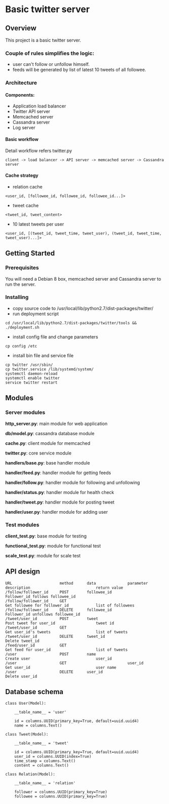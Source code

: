# Basic twitter server

## Overview
This project is a basic twitter server.

### Couple of rules simplifies the logic:
- user can't follow or unfollow himself.
- feeds will be generated by list of latest 10 tweets of all followee.

### Architecture
#### Components:
- Application load balancer
- Twitter API server
- Memcached server
- Cassandra server
- Log server

#### Basic workflow
Detail workflow refers twitter.py
```
client -> load balancer -> API server -> memcached server -> Cassandra server
```

#### Cache strategy
- relation cache
```
<user_id, [followee_id, followee_id, followee_id...]>
```
- tweet cache
```
<tweet_id, tweet_content>
```
- 10 latest tweets per user
```
<user_id, [(tweet_id, tweet_time, tweet_user), (tweet_id, tweet_time, tweet_user)...]>
```

## Getting Started

### Prerequisites

You will need a Debian 8 box, memcached server and Cassandra server to run the server.

### Installing
- copy source code to /usr/local/lib/python2.7/dist-packages/twitter/
- run deployment script
```
cd /usr/local/lib/python2.7/dist-packages/twitter/tools && ./deployment.sh
```
- install config file and change parameters
```
cp config /etc
```
- install bin file and service file
```
cp twitter /usr/sbin/
cp twitter.service /lib/systemd/system/
systemctl daemon-reload
systemctl enable twitter
service twitter restart
```

## Modules

### Server modules

**http_server.py**: main module for web application

**db/model.py**: cassandra database module

**cache.py**: client module for memcached

**twitter.py**: core service module

**handlers/base.py**: base handler module

**handler/feed.py**: handler module for getting feeds

**handler/follow.py**: handler module for following and unfollowing

**handler/status.py**: handler module for health check

**handler/tweet.py**: handler module for posting tweet

**handler/user.py**: handler module for adding user

### Test modules

**client_test.py**: base module for testing

**functional_test.py**: module for functional test

**scale_test.py**: module for scale test


## API design

```
URL                     method      data              parameter         description                             return value
/follow/follower_id     POST        followee_id                         Follower_id follows followee_id         
/follow/follower_id     GET                                             Get followee for follower_id            list of followees
/follow/follower_id     DELETE      followee_id                         Follower_id unfollows followee_id
/tweet/user_id          POST        tweet                               Post tweet for user_id                  tweet id
/tweet/user_id          GET                                             Get user_id's tweets                    list of tweets
/tweet/user_id          DELETE      tweet_id                            Delete tweet_id
/feed/user_id           GET                                             Get feed for user_id                    list of tweets       
/user                   POST        name                                Create user                             user_id
/user                   GET                           user_id           Get user_id                             user name
/user                   DELETE      user_id                             Delete user_id
```


## Database schema

```
class User(Model):

    __table_name__ = 'user'

    id = columns.UUID(primary_key=True, default=uuid.uuid4)
    name = columns.Text()

class Tweet(Model):

    __table_name__ = 'tweet'

    id = columns.UUID(primary_key=True, default=uuid.uuid4)
    user_id = columns.UUID(index=True)
    time_stamp = columns.Text()
    content = columns.Text()

class Relation(Model):

    __table_name__ = 'relation'

    follower = columns.UUID(primary_key=True)
    followee = columns.UUID(primary_key=True)
```
